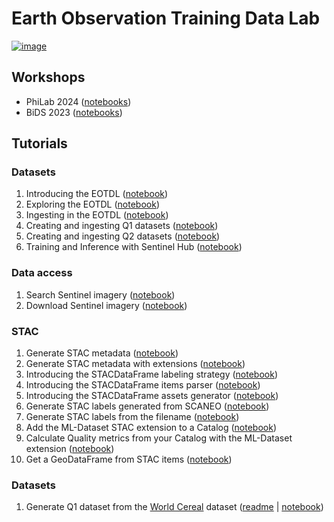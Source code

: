 # Earth Observation Training Data Lab

[![image](https://img.shields.io/pypi/v/eotdl.svg)](https://pypi.python.org/pypi/eotdl)

## Workshops

- PhiLab 2024 ([notebooks](workshops/philab24/README.md))
- BiDS 2023 ([notebooks](workshops/bids23/README.md))

## Tutorials

### Datasets

1. Introducing the EOTDL ([notebook](notebooks/00_eotdl.ipynb))
2. Exploring the EOTDL ([notebook](notebooks/01_exploring.ipynb))
3. Ingesting in the EOTDL ([notebook](notebooks/02_ingesting.ipynb))
4. Creating and ingesting Q1 datasets ([notebook](notebooks/03_q1_datasets.ipynb))
5. Creating and ingesting Q2 datasets ([notebook](notebooks/04_q2_datasets.ipynb))
6. Training and Inference with Sentinel Hub ([notebook](notebooks/forest-map.ipynb))

### Data access

1. Search Sentinel imagery ([notebook](notebooks/10_search_sentinel_imagery.ipynb))
2. Download Sentinel imagery ([notebook](notebooks/11_download_sentinel_imagery.ipynb))

### STAC

1. Generate STAC metadata ([notebook](notebooks/20_stac.ipynb))
2. Generate STAC metadata with extensions ([notebook](notebooks/21_stac_extensions.ipynb))
3. Introducing the STACDataFrame labeling strategy ([notebook](notebooks/22_stac_df_labeling.ipynb))
4. Introducing the STACDataFrame items parser ([notebook](notebooks/23_stac_item_parsers.ipynb))
5. Introducing the STACDataFrame assets generator ([notebook](notebooks/24_stac_assets_generator.ipynb))
6. Generate STAC labels generated from SCANEO ([notebook](notebooks/25_stac_labels_scaneo.ipynb))
7. Generate STAC labels from the filename ([notebook](notebooks/26_stac_labels_name.ipynb))
8. Add the ML-Dataset STAC extension to a Catalog ([notebook](notebooks/27_stac_ml_dataset.ipynb))
9. Calculate Quality metrics from your Catalog with the ML-Dataset extension ([notebook](notebooks/28_ml_dataset_quality_metrics.ipynb))
10. Get a GeoDataFrame from STAC items ([notebook](notebooks/29_stac_to_geodataframe.ipynb))

### Datasets

1. Generate Q1 dataset from the [World Cereal](https://zenodo.org/records/7593734) dataset ([readme](notebooks/world_cereal/README.md) | [notebook](notebooks/world_cereal/world_cereal.ipynb))
